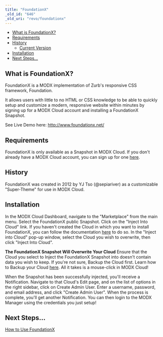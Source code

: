 ```yaml
---
title: "FoundationX"
_old_id: "646"
_old_uri: "revo/foundationx"
---
```


- [What is FoundationX?](#FoundationX-WhatisFoundationX%3F)
- [Requirements](#FoundationX-Requirements)
- [History](#FoundationX-History)
  - [Current Version](#FoundationX-CurrentVersion)
- [Installation](#FoundationX-Installation)
- [Next Steps...](#FoundationX-NextSteps...)



## What is FoundationX? 

FoundationX is a MODX implementation of Zurb's responsive CSS framework, Foundation.

It allows users with little to no HTML or CSS knowledge to be able to quickly setup and customize a modern, responsive website within minutes by signing up for a MODX Cloud account and installing a FoundationX Snapshot.

See Live Demo here: <http://www.foundationx.net/>

## Requirements 

FoundationX is only available as a Snapshot in MODX Cloud. If you don't already have a MODX Cloud account, you can sign up for one [here](https://modxcloud.com/signup/?ref=foundationx).

## History 

FoundationX was created in 2012 by YJ Tso (@sepiariver) as a customizable "Super-Theme" for use in MODX Cloud.

## Installation 

In the MODX Cloud Dashboard, navigate to the "Marketplace" from the main menu. Select the FoundationX public Snapshot. Click on the "Inject Into Cloud" link. If you haven't created the Cloud in which you want to install FoundationX, you can follow the documentation [here](https://modxcloud.com/userguide/using-modx-cloud/clouds/create-cloud.html) to do so. In the "Inject into Cloud" pop-up window, select the Cloud you wish to overwrite, then click "Inject Into Cloud".

**The FoundationX Snapshot Will Overwrite Your Cloud**
Ensure that the Cloud you select to Inject the FoundationX Snapshot into doesn't contain data you wish to keep. If you're not sure, Backup the Cloud first. Learn how to Backup your Cloud [here](https://modxcloud.com/userguide/using-modx-cloud/backups/create-a-new-backup.html). All it takes is a mouse-click in MODX Cloud! 

When the Snapshot has been successfully injected, you'll receive a Notification. Navigate to that Cloud's Edit page, and on the list of options in the right sidebar, click on Create Admin User. Enter a username, password, and email address, and click "Create Admin User". When the process is complete, you'll get another Notification. You can then login to the MODX Manager using the credentials you just setup!

## Next Steps... 

[How to Use FoundationX](/extras/revo/foundationx/foundationx.how-to-use-foundationx "FoundationX.How to Use FoundationX")